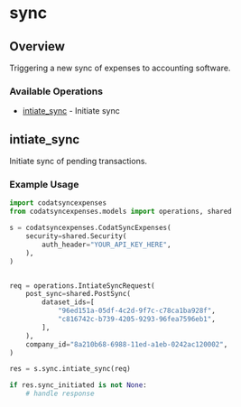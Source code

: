 # sync

## Overview

Triggering a new sync of expenses to accounting software.

### Available Operations

* [intiate_sync](#intiate_sync) - Initiate sync

## intiate_sync

Initiate sync of pending transactions.

### Example Usage

```python
import codatsyncexpenses
from codatsyncexpenses.models import operations, shared

s = codatsyncexpenses.CodatSyncExpenses(
    security=shared.Security(
        auth_header="YOUR_API_KEY_HERE",
    ),
)


req = operations.IntiateSyncRequest(
    post_sync=shared.PostSync(
        dataset_ids=[
            "96ed151a-05df-4c2d-9f7c-c78ca1ba928f",
            "c816742c-b739-4205-9293-96fea7596eb1",
        ],
    ),
    company_id="8a210b68-6988-11ed-a1eb-0242ac120002",
)

res = s.sync.intiate_sync(req)

if res.sync_initiated is not None:
    # handle response
```
